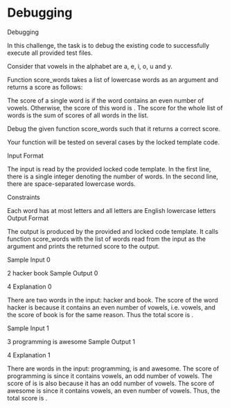 # Debugging
Debugging

In this challenge, the task is to debug the existing code to successfully execute all provided test files.

Consider that vowels in the alphabet are a, e, i, o, u and y.

Function score_words takes a list of lowercase words as an argument and returns a score as follows:

The score of a single word is  if the word contains an even number of vowels. Otherwise, the score of this word is . The score for the whole list of words is the sum of scores of all words in the list.

Debug the given function score_words such that it returns a correct score.

Your function will be tested on several cases by the locked template code.

Input Format

The input is read by the provided locked code template. In the first line, there is a single integer  denoting the number of words. In the second line, there are  space-separated lowercase words.

Constraints

Each word has at most  letters and all letters are English lowercase letters
Output Format

The output is produced by the provided and locked code template. It calls function score_words with the list of words read from the input as the argument and prints the returned score to the output.

Sample Input 0

2
hacker book
Sample Output 0

4
Explanation 0

There are two words in the input: hacker and book. The score of the word hacker is  because it contains an even number of vowels, i.e.  vowels, and the score of book is  for the same reason. Thus the total score is .

Sample Input 1

3
programming is awesome
Sample Output 1

4
Explanation 1

There are  words in the input: programming, is and awesome. The score of programming is  since it contains  vowels, an odd number of vowels. The score of is is also  because it has an odd number of vowels. The score of awesome is  since it contains  vowels, an even number of vowels. Thus, the total score is .

